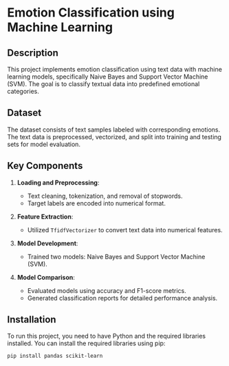 # Emotion Classification using Machine Learning

## Description
This project implements emotion classification using text data with machine learning models, specifically Naive Bayes and Support Vector Machine (SVM). The goal is to classify textual data into predefined emotional categories.

## Dataset
The dataset consists of text samples labeled with corresponding emotions. The text data is preprocessed, vectorized, and split into training and testing sets for model evaluation.

## Key Components
1. **Loading and Preprocessing**: 
   - Text cleaning, tokenization, and removal of stopwords.
   - Target labels are encoded into numerical format.

2. **Feature Extraction**: 
   - Utilized `TfidfVectorizer` to convert text data into numerical features.

3. **Model Development**: 
   - Trained two models: Naive Bayes and Support Vector Machine (SVM).

4. **Model Comparison**: 
   - Evaluated models using accuracy and F1-score metrics.
   - Generated classification reports for detailed performance analysis.

## Installation
To run this project, you need to have Python and the required libraries installed. You can install the required libraries using pip:

```bash
pip install pandas scikit-learn
